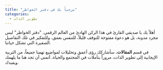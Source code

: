 ```yaml
---
title: "مرحباً بك في دفتر الخواطر"
categories:
  - تطوير الذات
---
```


أهلاً بك يا صديقي القارئ في هذا الركن الهادئ من العالم الرقمي. "دفتر الخواطر" ليس مجرد مدونة، بل هو دعوة مفتوحة للتوقف قليلاً، للتنفس بعمق، وللتفكير في تلك التفاصيل الصغيرة التي تشكل حياتنا.

في قسم **المقالات**، سأشاركك رؤى أعمق وتحليلات لمواضيع تهمنا جميعاً، من التربية الإيجابية إلى تطوير الذات، مروراً بتأملات في المجتمع والحياة. أتمنى أن تجد هنا ما يلهمك ويفيدك.